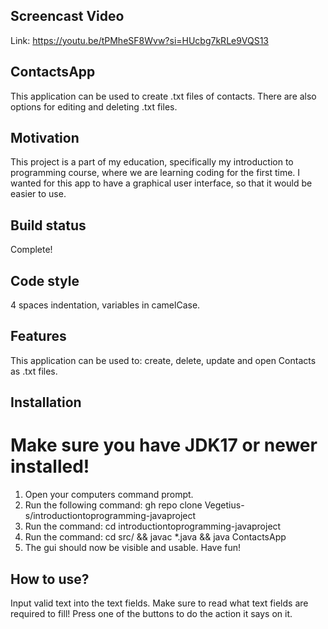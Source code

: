 ## Screencast Video
Link: https://youtu.be/tPMheSF8Wvw?si=HUcbg7kRLe9VQS13

## ContactsApp
This application can be used to create .txt files of contacts. There are also options for editing and deleting .txt files.

## Motivation
This project is a part of my education, specifically my introduction to programming course, where we are learning coding for the first time.
I wanted for this app to have a graphical user interface, so that it would be easier to use.

## Build status
Complete!

## Code style
4 spaces indentation, variables in camelCase.

## Features
This application can be used to: create, delete, update and open Contacts as .txt files.

## Installation
# Make sure you have JDK17 or newer installed!
1. Open your computers command prompt.
2. Run the following command: gh repo clone Vegetius-s/introductiontoprogramming-javaproject
3. Run the command: cd introductiontoprogramming-javaproject
4. Run the command: cd src/ && javac *.java && java ContactsApp
5. The gui should now be visible and usable. Have fun!

## How to use?
Input valid text into the text fields. Make sure to read what text fields are required to fill!
Press one of the buttons to do the action it says on it.
